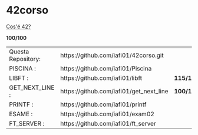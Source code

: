 # 42corso

<a href="https://www.42roma.it">Cos'é 42?</a>
<table>
 <tr>
<td>Questa Repository:</td><td> https://github.com/iafi01/42corso.git</td><td></td>
 </tr>
 <tr>
<td>PISCINA :</td><td> https://github.com/iafi01/Piscina</td><td></td>
 </tr>
 <tr>
<td>LIBFT :</td><td> https://github.com/iafi01/libft</td><td> <b>115/100</b></td>
 </tr>
 <tr>
<td>GET_NEXT_LINE :</td><td> https://github.com/iafi01/get_next_line</td><td> <b>100/100</b></td>
 </tr>
 <tr>
<td>PRINTF :</td><td> https://github.com/iafi01/printf</td><td> </td>
 </tr>
 <tr>
<td>ESAME :</td><td> https://github.com/iafi01/exam02</td><td></td>
 </tr>
 <tr>
<td>FT_SERVER :</td><td> https://github.com/iafi01/ft_server</td><b>100/100</b><td></td>
 </tr>
</table>
